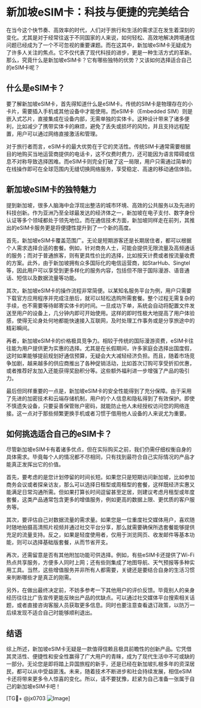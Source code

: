 # 新加坡eSIM卡：科技与便捷的完美结合

在当今这个快节奏、高效率的时代，人们对于旅行和生活的需求正在发生着深刻的变化。尤其是对于经常往返于不同国家的人来说，如何轻松、高效地解决跨境通信问题已经成为了一个不可忽视的重要课题。而在这其中，新加坡eSIM卡无疑成为了许多人关注的焦点。它不仅代表了现代科技的进步，更是一种生活方式的革新。那么，究竟什么是新加坡eSIM卡？它有哪些独特的优势？又该如何选择适合自己的eSIM卡呢？

## 什么是eSIM卡？

要了解新加坡eSIM卡，首先得知道什么是eSIM卡。传统的SIM卡是物理存在的小卡片，需要插入手机或其他设备中才能使用。而eSIM卡（Embedded SIM）则是嵌入式芯片，直接集成在设备内部，无需单独的实体卡。这种设计带来了诸多便利，比如减少了携带实体卡的麻烦，避免了丢失或损坏的风险，并且支持远程配置，用户可以通过网络直接激活和管理。

对于旅行者而言，eSIM卡的最大优势在于它的灵活性。传统SIM卡通常需要根据目的地购买当地运营商提供的电话卡，这不仅费时费力，还可能因为语言障碍或信息不对称导致选择困难。而eSIM卡则完全打破了这一局限，用户只需通过简单的在线操作即可在全球范围内无缝切换网络服务，享受稳定、高速的移动通信体验。

## 新加坡eSIM卡的独特魅力

提到新加坡，很多人脑海中会浮现出整洁的城市环境、高效的公共服务以及先进的科技创新。作为亚洲乃至全球最发达的经济体之一，新加坡在电子支付、数字身份认证等多个领域都处于领先地位。而在通信技术方面，新加坡同样走在前列，其推出的eSIM卡服务更是将便捷性提升到了一个新的高度。

首先，新加坡eSIM卡覆盖范围广。无论是短期游客还是长期居住者，都可以根据个人需求选择合适的套餐。例如，针对商务人士，可能会提供无限流量及高频通话的服务；而对于普通旅客，则有更具性价比的选择，比如按天计费或者按流量收费的方案。此外，由于新加坡拥有众多国际化的电信运营商，如StarHub、Singtel等，因此用户可以享受到更多样化的服务内容，包括但不限于国际漫游、语音通话、短信以及数据流量等功能。

其次，新加坡eSIM卡的操作流程非常简便。以某知名服务平台为例，用户只需要下载官方应用程序并完成注册后，就可以轻松选购所需套餐。整个过程无需复杂的手续，也不需要等待邮寄实体卡的时间。一旦成功下单，系统会自动将配置文件发送至用户的设备上，几分钟内即可开始使用。这样的即时性极大地提高了用户体验感，使得无论身处何地都能快速接入互联网，及时处理工作事务或是分享旅途中的精彩瞬间。

再者，新加坡eSIM卡的价格极具竞争力。相较于传统的国际漫游资费，eSIM卡往往能为用户提供更为实惠的选择。尤其是在长假期间，许多家庭会选择出国度假，这时如果能够提前规划好通信预算，无疑会大大减轻经济负担。而且，随着市场竞争加剧，越来越多的供应商推出了各种促销活动，比如首次订购可享受折扣优惠，或者推荐好友加入还能获得奖励积分等。这些额外福利进一步增强了产品的吸引力。

最后但同样重要的一点是，新加坡eSIM卡的安全性能得到了充分保障。由于采用了先进的加密技术和云端存储机制，用户的个人信息和隐私得到了有效保护。即使不慎遗失设备，只要妥善保管账户密码，就能防止他人未经授权访问您的网络连接。这一点对于那些频繁更换手机或者习惯于借用他人设备的人来说尤为重要。

## 如何挑选适合自己的eSIM卡？

尽管新加坡eSIM卡有着诸多优点，但在实际购买之前，我们仍需仔细权衡自身的具体需求。毕竟每个人的情况都不尽相同，只有找到最符合自己实际情况的产品才能真正发挥出它的价值。

首先，要考虑的是您计划停留的时间长短。如果您只是短期访问新加坡，比如参加商务会议或者探亲访友，那么可以选择日租型或周租型的套餐，这样既经济实惠又能满足日常沟通所需。但如果打算长时间逗留甚至定居，则建议考虑月租型或年度套餐，这类产品通常包含更多的增值服务，例如更高的数据上限、更优质的客户服务等。

其次，要评估自己对数据流量的需求量。如果您是一位重度社交媒体用户，喜欢随时随地拍摄高清照片视频并通过社交平台分享，那么就需要确保所选套餐能够提供充足的流量支持。反之，如果是轻度使用者，仅用于浏览网页、收发邮件等基本功能，则可以选择基础版套餐，从而节省开支。

再次，还需留意是否有其他附加功能可供选择。例如，有些eSIM卡还提供了Wi-Fi热点共享服务，方便多人同时上网；还有些则集成了地图导航、天气预报等多种实用工具。当然，这些增值服务并非所有人都需要，关键还是要结合自身的生活习惯来判断哪些才是真正的刚需。

另外，在做出最终决定前，不妨多参考一下其他用户的评价反馈。毕竟别人的亲身经历往往比广告宣传更能反映出产品的优缺点。可以通过社交媒体平台搜索相关话题，或者直接咨询客服人员获取更多信息。同时也要注意查看退订政策，以防万一后续发现不适合自己时能够顺利退出。

## 结语

综上所述，新加坡eSIM卡无疑是一款值得信赖且极具前瞻性的创新产品。它凭借其灵活性、便捷性和安全性赢得了广大用户的青睐，成为了现代生活中不可或缺的一部分。无论您是即将踏上异国旅程的新手，还是已经在新加坡扎根多年的资深居民，都可以从中受益匪浅。未来，随着技术不断进步和社会持续发展，相信eSIM卡还将带来更多令人惊喜的变化。所以，请不要犹豫，赶紧为自己准备一张属于自己的新加坡eSIM卡吧！

[TG💪+ @jx0703 ![Image](https://github.com/user-attachments/assets/dbca1d08-cadb-493c-b0ec-ad6f7a83f270)]